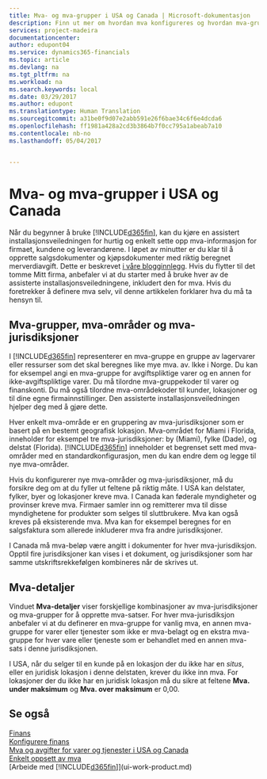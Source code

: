 ```yaml
---
title: Mva- og mva-grupper i USA og Canada | Microsoft-dokumentasjon
description: Finn ut mer om hvordan mva konfigureres og hvordan mva-grupper, mva-jurisdiksjoner og mva-detaljer fungerer.
services: project-madeira
documentationcenter: 
author: edupont04
ms.service: dynamics365-financials
ms.topic: article
ms.devlang: na
ms.tgt_pltfrm: na
ms.workload: na
ms.search.keywords: local
ms.date: 03/29/2017
ms.author: edupont
ms.translationtype: Human Translation
ms.sourcegitcommit: a31be0f9d07e2abb591e26f6bae34c6f6e4dcda6
ms.openlocfilehash: ff1981a428a2cd3b3864b7f0cc795a1abeab7a10
ms.contentlocale: nb-no
ms.lasthandoff: 05/04/2017


---
```

# <a name="sales-tax-and-tax-groups-in-the-us-and-canada"></a>Mva- og mva-grupper i USA og Canada
Når du begynner å bruke [!INCLUDE[d365fin](includes/d365fin_md.md)], kan du kjøre en assistert installasjonsveiledningen for hurtig og enkelt sette opp mva-informasjon for firmaet, kundene og leverandørene. I løpet av minutter er du klar til å opprette salgsdokumenter og kjøpsdokumenter med riktig beregnet merverdiavgift. Dette er beskrevet [i våre blogginnlegg](https://madeira.microsoft.com/blog/sales-tax-setup-made-easy).
Hvis du flytter til det tomme Mitt firma, anbefaler vi at du starter med å bruke hver av de assisterte installasjonsveiledningene, inkludert den for mva. Hvis du foretrekker å definere mva selv, vil denne artikkelen forklarer hva du må ta hensyn til.  

## <a name="tax-groups-tax-areas-and-tax-jurisdictions"></a>Mva-grupper, mva-områder og mva-jurisdiksjoner
I [!INCLUDE[d365fin](includes/d365fin_md.md)] representerer en mva-gruppe en gruppe av lagervarer eller ressurser som det skal beregnes like mye mva. av. Ikke i Norge. Du kan for eksempel angi en mva-gruppe for avgiftspliktige varer og en annen for ikke-avgiftspliktige varer. Du må tilordne mva-gruppekoder til varer og finanskonti. Du må også tilordne mva-områdekoder til kunder, lokasjoner og til dine egne firmainnstillinger. Den assisterte installasjonsveiledningen hjelper deg med å gjøre dette.  

Hver enkelt mva-område er en gruppering av mva-jurisdiksjoner som er basert på en bestemt geografisk lokasjon. Mva-området for Miami i Florida, inneholder for eksempel tre mva-jurisdiksjoner: by (Miami), fylke (Dade), og delstat (Florida). [!INCLUDE[d365fin](includes/d365fin_md.md)] inneholder et begrenset sett med mva-områder med en standardkonfigurasjon, men du kan endre dem og legge til nye mva-områder.  

Hvis du konfigurerer nye mva-områder og mva-jurisdiksjoner, må du forsikre deg om at du fyller ut feltene på riktig måte. I USA kan delstater, fylker, byer og lokasjoner kreve mva. I Canada kan føderale myndigheter og provinser kreve mva. Firmaer samler inn og remitterer mva til disse myndighetene for produkter som selges til sluttbrukere. Mva kan også kreves på eksisterende mva. Mva kan for eksempel beregnes for en salgsfaktura som allerede inkluderer mva fra andre jurisdiksjoner.  

I Canada må mva-beløp være angitt i dokumenter for hver mva-jurisdiksjon. Opptil fire jurisdiksjoner kan vises i et dokument, og jurisdiksjoner som har samme utskriftsrekkefølgen kombineres når de skrives ut.  

## <a name="tax-details"></a>Mva-detaljer
Vinduet **Mva-detaljer** viser forskjellige kombinasjoner av mva-jurisdiksjoner og mva-grupper for å opprette mva-satser. For hver mva-jurisdiksjon anbefaler vi at du definerer en mva-gruppe for vanlig mva, en annen mva-gruppe for varer eller tjenester som ikke er mva-belagt og en ekstra mva-gruppe for hver vare eller tjeneste som er behandlet med en annen mva-sats i denne jurisdiksjonen.  

I USA, når du selger til en kunde på en lokasjon der du ikke har en *situs*, eller en juridisk lokasjon i denne delstaten, krever du ikke inn mva. For lokasjoner der du ikke har en juridisk lokasjon må du sikre at feltene **Mva. under maksimum** og **Mva. over maksimum** er 0,00.  

## <a name="see-also"></a>Se også
[Finans](finance.md)  
[Konfigurere finans](finance-setup-finance.md)  
[Mva og avgifter for varer og tjenester i USA og Canada](ca-finance-tax.md)  
[Enkelt oppsett av mva](https://madeira.microsoft.com/blog/sales-tax-setup-made-easy)  
[Arbeide med [!INCLUDE[d365fin](includes/d365fin_md.md)]](ui-work-product.md)  

